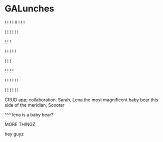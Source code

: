 GALunches
=========

!
!
!
!
!!
!
!
!

!
!
!
!
!
!

!
!
!

!
!
!
!
!

!
!
!

!
!
!
!

!
!
!
!
!
!

!
!
!
!
!
!

CRUD app; collaboration.  Sarah, Lena the most magnificent baby bear this side of the meridian, Scooter

^^^ lena is a baby bear?


MORE THINGZ

hey guyz